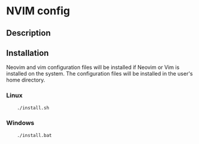 # NVIM config

## Description

## Installation
Neovim and vim configuration files will be installed if Neovim or Vim is
installed on the system. The configuration files will be installed in the user's
home directory.

### Linux

```bash
    ./install.sh
```
### Windows

```bash
    ./install.bat
```
